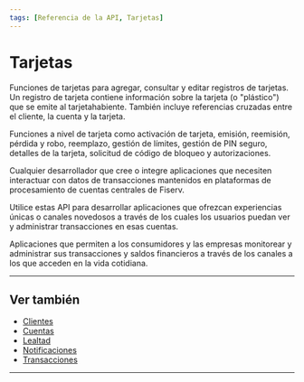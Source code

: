 ```yaml
---
tags: [Referencia de la API, Tarjetas]
---
```


# Tarjetas

Funciones de tarjetas para agregar, consultar y editar registros de tarjetas. Un registro de tarjeta contiene información sobre la tarjeta (o "plástico") que se emite al tarjetahabiente. También incluye referencias cruzadas entre el cliente, la cuenta y la tarjeta.

Funciones a nivel de tarjeta como activación de tarjeta, emisión, reemisión, pérdida y robo, reemplazo, gestión de límites, gestión de PIN seguro, detalles de la tarjeta, solicitud de código de bloqueo y autorizaciones.

<!--
type: tab
titles: ¿Para quién es?, ¿Cómo se usa?, Usos potenciales
-->

Cualquier desarrollador que cree o integre aplicaciones que necesiten interactuar con datos de transacciones mantenidos en plataformas de procesamiento de cuentas centrales de Fiserv.

<!--
type: tab
-->

Utilice estas API para desarrollar aplicaciones que ofrezcan experiencias únicas o canales novedosos a través de los cuales los usuarios puedan ver y administrar transacciones en esas cuentas.

<!--
type: tab
-->

Aplicaciones que permiten a los consumidores y las empresas monitorear y administrar sus transacciones y saldos financieros a través de los canales a los que acceden en la vida cotidiana.

<!-- type: tab-end -->

---

## Ver también

- [Clientes](?path=docs/spanish/referencia-api/1-clientes.md)
- [Cuentas](?path=docs/spanish/referencia-api/2-cuentas.md)
- [Lealtad](?path=docs/spanish/referencia-api/3-lealtad.md)
- [Notificaciones](?path=docs/spanish/referencia-api/4-notificaciones.md)
- [Transacciones](?path=docs/spanish/referencia-api/6-transacciones.md)

---
